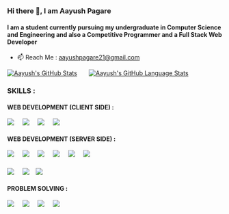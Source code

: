 ### Hi there 👋, I am Aayush Pagare
#### I am a student currently pursuing my undergraduate in Computer Science and Engineering and also a Competitive Programmer and a Full Stack Web Developer
- 📫 Reach Me : aayushpagare21@gmail.com 
&nbsp; 
&nbsp; 

 [![Aayush's GitHub Stats](https://github-readme-stats.vercel.app/api/?username=aayushpagare21-compcoder&count_private=true&theme=tokyonight&showicons=true)]() &nbsp; &nbsp; &nbsp;
[![Aayush's GitHub Language Stats](https://github-readme-stats.vercel.app/api/top-langs/?username=aayushpagare21-compcoder&langs_count=5&theme=tokyonight)]()

  ### SKILLS :

 #### WEB DEVELOPMENT (CLIENT SIDE) : 
 ![](https://img.shields.io/badge/_JavaScript_-informational?style=flat&logo=javascript&logoColor=white&color=f7df1e) &nbsp; &nbsp; ![](https://img.shields.io/badge/-_HTML_-informational?style=flat&logo=html5&logoColor=white&color=ff0000) &nbsp; &nbsp;  ![](https://img.shields.io/badge/-_CSS_-informational?style=flat&logo=CSS3&logoColor=white&color=3e295c) &nbsp; &nbsp;  ![](https://img.shields.io/badge/_BootStrap_-informational?style=flat&logo=Bootstrap&logoColor=white&color=3e295c) &nbsp; &nbsp;  
 

#### WEB DEVELOPMENT (SERVER SIDE) :    
![](https://img.shields.io/badge/_mongodb_-informational?style=flat&logo=mongodb&logoColor=white&color=013220) &nbsp; &nbsp; ![](https://img.shields.io/badge/_ExperssJS_-informational?style=flat&logo=express&logoColor=white&color=b30000) &nbsp; &nbsp; ![](https://img.shields.io/badge/_NodeJS_-informational?style=flat&logo=javascript&logoColor=white&color=013220) &nbsp; &nbsp; ![](https://img.shields.io/badge/_PugJS_-informational?style=flat&logo=pug&logoColor=white&color=b30000) &nbsp; &nbsp;  ![](https://img.shields.io/badge/_API_-informational?style=flat&logo=restapi&logoColor=green&color=013220) &nbsp; &nbsp;  ![](https://img.shields.io/badge/_Postman_-informational?style=flat&logo=postman&logoColor=white&color=b30000) &nbsp; &nbsp;  
###
### 
 ![](https://img.shields.io/badge/_mysql_-informational?style=flat&logo=mysql&logoColor=white&color=3e295c) &nbsp; &nbsp; ![](https://img.shields.io/badge/_php_-informational?style=flat&logo=php&logoColor=white&color=800080) &nbsp; &nbsp;![](https://img.shields.io/badge/_xampp_-informational?style=flat&logo=xampp&logoColor=white&color=FF7F50)  
 


 
#### PROBLEM SOLVING : 
![](https://img.shields.io/badge/++14_-informational?style=flat&logo=C&logoColor=white&color=3e295c) &nbsp; &nbsp; ![](https://img.shields.io/badge/_STL_-informational?style=flat&logo=c&logoColor=white&color=ff0000) &nbsp; &nbsp; ![](https://img.shields.io/badge/_Data_Structures_-informational?style=flat&logo=c&logoColor=white&color=3e295c)  &nbsp; &nbsp; ![](https://img.shields.io/badge/_Algorithms_-informational?style=flat&logo=c&logoColor=white&color=ff0000)  





